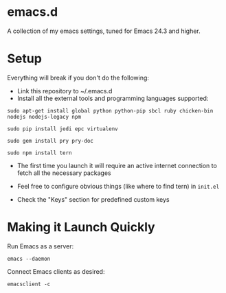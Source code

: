 emacs.d
=======

A collection of my emacs settings, tuned for Emacs 24.3 and higher.

Setup
=====

Everything will break if you don't do the following:

* Link this repository to ~/.emacs.d
* Install all the external tools and programming languages supported:

```
sudo apt-get install global python python-pip sbcl ruby chicken-bin nodejs nodejs-legacy npm

sudo pip install jedi epc virtualenv

sudo gem install pry pry-doc

sudo npm install tern

```

* The first time you launch it will require an active internet connection to fetch all the necessary packages

* Feel free to configure obvious things (like where to find tern) in `init.el`

* Check the "Keys" section for predefined custom keys

Making it Launch Quickly
========================

Run Emacs as a server:

```
emacs --daemon
```

Connect Emacs clients as desired:

```
emacsclient -c
```

